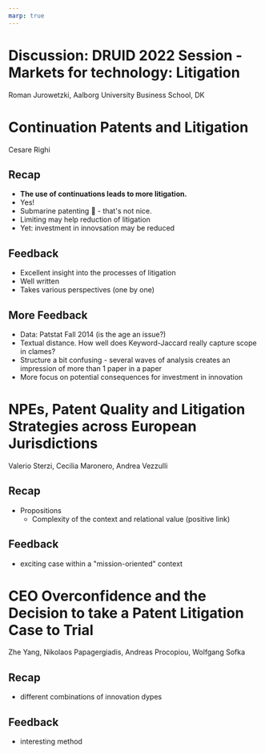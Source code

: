 ```yaml
---
marp: true
---
```


<!--
theme: gaia
class:
 - invert
headingDivider: 2 
paginate: true
-->

<!--
_class:
 - leads
 - invert
-->

# Discussion: DRUID 2022 Session - Markets for technology: Litigation
Roman Jurowetzki, Aalborg University Business School, DK

# Continuation Patents and Litigation
Cesare Righi

## Recap

* **The use of continuations leads to more litigation.** 
* Yes!
* Submarine patenting 😬 - that's not nice.
* Limiting may help reduction of litigation
* Yet: investment in innovsation may be reduced

## Feedback
* Excellent insight into the processes of litigation
* Well written
* Takes various perspectives (one by one)

## More Feedback
* Data: Patstat Fall 2014 (is the age an issue?)
* Textual distance. How well does Keyword-Jaccard really capture scope in clames?
* Structure a bit confusing - several waves of analysis creates an impression of more than 1 paper in a paper
* More focus on potential consequences for investment in innovation

# NPEs, Patent Quality and Litigation Strategies across European Jurisdictions
Valerio Sterzi, Cecilia Maronero, Andrea Vezzulli

## Recap
* Propositions
    * Complexity of the context and relational value (positive link)


## Feedback

* exciting case within a "mission-oriented" context



# CEO Overconfidence and the Decision to take a Patent Litigation Case to Trial
Zhe Yang, Nikolaos Papagergiadis, Andreas Procopiou, Wolfgang Sofka

## Recap

* different combinations of innovation dypes 

## Feedback
* interesting method
